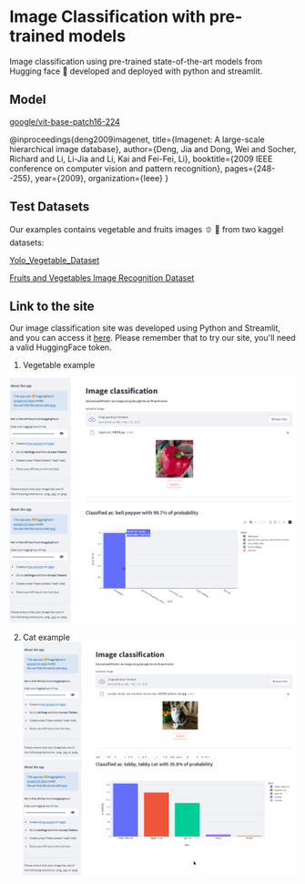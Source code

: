 # Image Classification with pre-trained models

Image classification using pre-trained state-of-the-art models from Hugging face :hugs:
developed and deployed with python and streamlit.


## Model 
[google/vit-base-patch16-224](https://huggingface.co/google/vit-base-patch16-224)

@inproceedings{deng2009imagenet,
  title={Imagenet: A large-scale hierarchical image database},
  author={Deng, Jia and Dong, Wei and Socher, Richard and Li, Li-Jia and Li, Kai and Fei-Fei, Li},
  booktitle={2009 IEEE conference on computer vision and pattern recognition},
  pages={248--255},
  year={2009},
  organization={Ieee}
}

## Test Datasets

Our examples contains vegetable and fruits images :bell_pepper:  :orange: from two kaggel datasets: 

[Yolo_Vegetable_Dataset](https://www.kaggle.com/datasets/rezeliet/yolo-vegetable-dataset)

[Fruits and Vegetables Image Recognition Dataset](https://www.kaggle.com/datasets/kritikseth/fruit-and-vegetable-image-recognition)


## Link to the site

Our image classification site was developed using Python and Streamlit, and you can access it [here](https://imageclassification-villanueva.streamlit.app/). 
Please remember that to try our site, you'll need a valid HuggingFace token.

1. Vegetable example

![alt text](https://github.com/giulianavll/ImageClassification-H/blob/main/images/app_1.png)
![alt text](https://github.com/giulianavll/ImageClassification-H/blob/main/images/app_2.png)

2. Cat example
![alt text](https://github.com/giulianavll/ImageClassification-H/blob/main/images/app_11.png)
![alt text](https://github.com/giulianavll/ImageClassification-H/blob/main/images/app_12.png)



